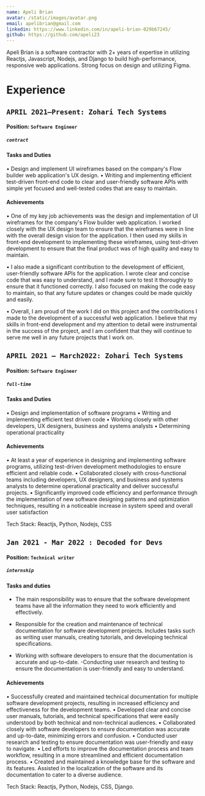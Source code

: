 ```yaml
---
name: Apeli Brian
avatar: /static/images/avatar.png
email: apelibrian@gmail.com
linkedin: https://www.linkedin.com/in/apeli-brian-029b67245/
github: https://github.com/apeli23
---
```


<p>
Apeli Brian is a software contractor  with 2+ years of expertise in utilizing Reactjs, Javascript, Nodejs, and Django to build high-performance, responsive web applications. Strong focus on design and utilizing Figma.

</p>

# Experience

## `APRIL 2021–Present: Zohari Tech Systems`

#### Position: `Software Engineer`

##### `contract`

#### Tasks and Duties

• Design and implement UI wireframes based on the company's Flow builder web application's UX
design.
• Writing and implementing efficient test-driven front-end code to clear and user-friendly software APIs with simple yet focused and well-tested codes that are easy to maintain.

#### Achievements

• One of my key job achievements was the design and implementation of UI wireframes for the company's Flow builder web application. I worked closely with the UX design team to ensure that the wireframes were in line with the overall design vision for the application. I then used my skills in front-end development to implementing these wireframes, using test-driven development to ensure that the final product was of high quality and easy to maintain.

• I also made a significant contribution to the development of efficient, user-friendly software APIs for the application. I wrote clear and concise code that was easy to understand, and I made sure to test it thoroughly to ensure that it functioned correctly. I also focused on making the code easy to maintain, so that any future updates or changes could be made quickly and easily.

• Overall, I am proud of the work I did on this project and the contributions I made to the development of a successful web application. I believe that my skills in front-end development and my attention to detail were instrumental in the success of the project, and I am confident that they will continue to serve me well in any future projects that I work on.

## `APRIL 2021 – March2022: Zohari Tech Systems`

#### Position: `Software Engineer`

##### `full-time`

#### Tasks and Duties

• Design and implementation of software programs
• Writing and implementing efficient test driven code
• Working closely with other developers, UX designers, business and systems analysts
• Determining operational practicality

#### Achievements

• At least a year of experience in designing and implementing software programs, utilizing test-driven development methodologies to ensure efficient and reliable code.
• Collaborated closely with cross-functional teams including developers, UX designers, and business and systems analysts to determine operational practicality and deliver successful projects.
• Significantly improved code efficiency and performance through the implementation of new software designing patterns and optimization techniques, resulting in a noticeable increase in system speed and overall user satisfaction

Tech Stack: Reactjs, Python, Nodejs, CSS

## `Jan 2021 - Mar 2022 : Decoded for Devs`

#### Position: `Technical writer`

##### `internship`

#### Tasks and duties

- The main responsibility was to ensure that the software development teams have all the information they need to work efficiently and effectively.

- Responsible for the creation and maintenance of technical documentation for software development projects. Includes tasks such as writing user manuals, creating tutorials, and developing technical specifications.

- Working with software developers to ensure that the documentation is accurate and up-to-date.
  -Conducting user research and testing to ensure the documentation is user-friendly and easy to understand.

#### Achievements

• Successfully created and maintained technical documentation for multiple software development projects, resulting in increased efficiency and effectiveness for the development teams.
• Developed clear and concise user manuals, tutorials, and technical specifications that were easily understood by both technical and non-technical audiences.
• Collaborated closely with software developers to ensure documentation was accurate and up-to-date, minimizing errors and confusion.
• Conducted user research and testing to ensure documentation was user-friendly and easy to navigate.
• Led efforts to improve the documentation process and team workflow, resulting in a more streamlined and efficient documentation process.
• Created and maintained a knowledge base for the software and its features.
Assisted in the localization of the software and its documentation to cater to a diverse audience.

Tech Stack: Reactjs, Python, Nodejs, CSS, Django.

